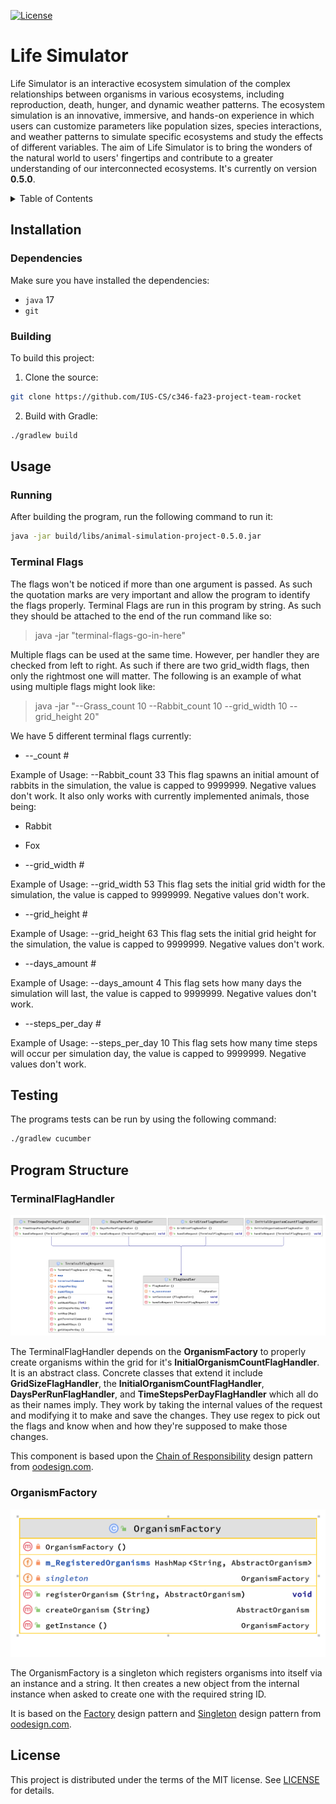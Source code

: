 [![License](https://badgen.net/badge/License/MIT/blue)](LICENSE)

# Life Simulator

Life Simulator is an interactive ecosystem simulation of the complex relationships between organisms in various 
ecosystems, including reproduction, death, hunger, and dynamic weather patterns. The ecosystem simulation is an 
innovative, immersive, and hands-on experience in which users can customize parameters like population sizes, species 
interactions, and weather patterns to simulate specific ecosystems and study the effects of different variables. The aim 
of Life Simulator is to bring the wonders of the natural world to users' fingertips and contribute to a greater 
understanding of our interconnected ecosystems. It's currently on version **0.5.0**.

<details>
<summary>Table of Contents</summary>

* [Installation](#installation)
  * [Dependencies](#dependencies)
  * [Building](#building)
* [Usage](#usage)
  * [Running](#running)
  * [Terminal Flags](#terminal-flags)
* [Testing](#testing)
* [Program Structure](#program-structure)
  * [TerminalFlagHandler](#terminalflaghandler)
  * [OrganismFactory](#organismfactory)
* [License](#license)

</details>

## Installation

### Dependencies

Make sure you have installed the dependencies:
* `java` 17
* `git`

### Building

To build this project:

1. Clone the source:

```sh
git clone https://github.com/IUS-CS/c346-fa23-project-team-rocket
```

2. Build with Gradle:

```sh
./gradlew build
```

## Usage

### Running

After building the program, run the following command to run it:

```sh
java -jar build/libs/animal-simulation-project-0.5.0.jar
```

### Terminal Flags

The flags won't be noticed if more than one argument is passed. As such the quotation marks are very important and allow 
the program to identify the flags properly. Terminal Flags are run in this program by string. As such they should be 
attached to the end of the run command like so:

> java -jar <path-to-jar> "terminal-flags-go-in-here"

Multiple flags can be used at the same time. However, per handler they are checked from left to right. As such if there 
are two grid_width flags, then only the rightmost one will matter. The following is an example of what using multiple 
flags might look like:

> java -jar <path-to-jar> "--Grass_count 10 --Rabbit_count 10 --grid_width 10 --grid_height 20"

We have 5 different terminal flags currently:

* --<organism-name>_count #

Example of Usage: --Rabbit_count 33
This flag spawns an initial amount of rabbits in the simulation, the value is capped to 9999999. Negative values don't 
work. It also only works with currently implemented animals, those being:

* Rabbit
* Fox


* --grid_width #

Example of Usage: --grid_width 53
This flag sets the initial grid width for the simulation, the value is capped to 9999999. Negative values don't work.

* --grid_height #
 
Example of Usage: --grid_height 63
This flag sets the initial grid height for the simulation, the value is capped to 9999999. Negative values don't work.

* --days_amount #

Example of Usage: --days_amount 4
This flag sets how many days the simulation will last, the value is capped to 9999999. Negative values don't work.

* --steps_per_day #

Example of Usage: --steps_per_day 10
This flag sets how many time steps will occur per simulation day, the value is capped to 9999999. Negative values don't 
work.

## Testing

The programs tests can be run by using the following command:

```sh
./gradlew cucumber
```

## Program Structure

### TerminalFlagHandler

![TerminalFlagHandler diagram](doc/UMLdiagrams/TerminalFlagHandler.png)

The TerminalFlagHandler depends on the **OrganismFactory** to properly create organisms within the grid for it's 
**InitialOrganismCountFlagHandler**. It is an abstract class. Concrete classes that extend it include 
**GridSizeFlagHandler**, the **InitialOrganismCountFlagHandler**, **DaysPerRunFlagHandler**, and 
**TimeStepsPerDayFlagHandler** which all do as their names imply. They work by taking the internal values of the request 
and modifying it to make and save the changes. They use regex to pick out the flags and know when and how they're 
supposed to make those changes.

This component is based upon the [Chain of Responsibility](https://www.oodesign.com/chain-of-responsibility-pattern) 
design pattern from [oodesign.com](https://www.oodesign.com/).

### OrganismFactory

![OrganismFactory diagram](doc/UMLdiagrams/OrganismFactory.png)

The OrganismFactory is a singleton which registers organisms into itself via an instance and a string. It then creates a 
new object from the internal instance when asked to create one with the required string ID.

It is based on the [Factory](https://www.oodesign.com/factory-pattern) design pattern and 
[Singleton](https://www.oodesign.com/singleton-pattern) design pattern from [oodesign.com](https://www.oodesign.com/).

## License

This project is distributed under the terms of the MIT license. See [LICENSE](LICENSE) for details.

